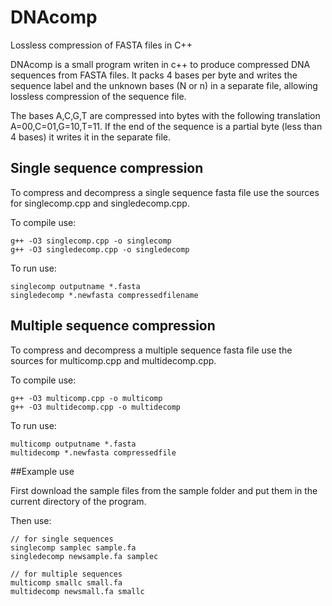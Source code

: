 # DNAcomp
Lossless compression of FASTA files in C++ 

DNAcomp is a small program writen in c++ to produce compressed DNA sequences from FASTA files. It packs 4 bases per byte and writes the sequence label and the unknown bases (N or n) in a separate file, allowing lossless compression of the sequence file. 

The bases A,C,G,T are compressed into bytes with the following translation A=00,C=01,G=10,T=11. If the end of the sequence is a partial byte (less than 4 bases) it writes it in the separate file.

## Single sequence compression

To compress and decompress a single sequence fasta file use the sources for singlecomp.cpp and singledecomp.cpp.

To compile use:

```
g++ -O3 singlecomp.cpp -o singlecomp
g++ -O3 singledecomp.cpp -o singledecomp
```

To run use:

```
singlecomp outputname *.fasta
singledecomp *.newfasta compressedfilename
```

## Multiple sequence compression

To compress and decompress a multiple sequence fasta file use the sources for multicomp.cpp and multidecomp.cpp.

To compile use:

```
g++ -O3 multicomp.cpp -o multicomp
g++ -O3 multidecomp.cpp -o multidecomp
```

To run use:

```
multicomp outputname *.fasta
multidecomp *.newfasta compressedfile
```

##Example use

First download the sample files from the sample folder and put them in the current directory of the program.

Then use:

```
// for single sequences
singlecomp samplec sample.fa
singledecomp newsample.fa samplec

// for multiple sequences
multicomp smallc small.fa
multidecomp newsmall.fa smallc
```

